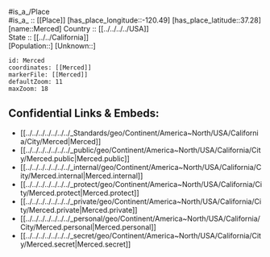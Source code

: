 ﻿---
location: [37.28,-120.49] 
mapzoom: [7,12] 
mapmarker: city 
type: City
tags:
- geo/City


SpocWebEntityId: 32419
isDeleted: false
confidential: public

---
#is_a_/Place  
#is_a_ :: [[Place]] 
[has_place_longitude::-120.49] 
[has_place_latitude::37.28] 
[name::Merced] 
Country :: [[../../../../USA]]  
State :: [[../../California]]  
[Population::] 
[Unknown::] 


```leaflet
id: Merced
coordinates: [[Merced]] 
markerFile: [[Merced]] 
defaultZoom: 11 
maxZoom: 18
```


## Confidential Links & Embeds: 
- [[../../../../../../../_Standards/geo/Continent/America~North/USA/California/City/Merced|Merced]] 
- [[../../../../../../../_public/geo/Continent/America~North/USA/California/City/Merced.public|Merced.public]] 
- [[../../../../../../../_internal/geo/Continent/America~North/USA/California/City/Merced.internal|Merced.internal]] 
- [[../../../../../../../_protect/geo/Continent/America~North/USA/California/City/Merced.protect|Merced.protect]] 
- [[../../../../../../../_private/geo/Continent/America~North/USA/California/City/Merced.private|Merced.private]] 
- [[../../../../../../../_personal/geo/Continent/America~North/USA/California/City/Merced.personal|Merced.personal]] 
- [[../../../../../../../_secret/geo/Continent/America~North/USA/California/City/Merced.secret|Merced.secret]] 
